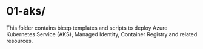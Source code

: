 # 01-aks/

This folder contains bicep templates and scripts to deploy Azure Kubernetes Service (AKS), Managed Identity, Container Registry and related resources.  
